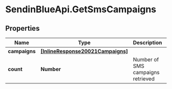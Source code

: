 # SendinBlueApi.GetSmsCampaigns

## Properties
Name | Type | Description | Notes
------------ | ------------- | ------------- | -------------
**campaigns** | [**[InlineResponse20021Campaigns]**](InlineResponse20021Campaigns.md) |  | [optional] 
**count** | **Number** | Number of SMS campaigns retrieved | 


